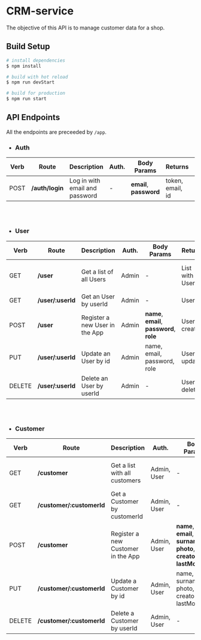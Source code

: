 # CRM-service

The objective of this API is to manage customer data for a shop.

## Build Setup

```bash
# install dependencies
$ npm install

# build with hot reload
$ npm run devStart

# build for production
$ npm run start
```

## API Endpoints
All the endpoints are preceeded by `/app`.

- ### Auth

|Verb|Route|Description|Auth.|Body Params|Returns|Notes|
|-|-|-|-|-|-|-|
|POST|**/auth/login** |Log in with email and password|-|**email**, **password**|token, email, id|-
##
<br>

- ### User

|Verb|Route|Description|Auth.|Body Params|Returns|Notes|
|-|-|-|-|-|-|-|
|GET|**/user** |Get a list of all Users|Admin|-|List with all Users|Pagination of 10 pages by default|
|GET|**/user/:userId** |Get an User by userId|Admin|-|User|-
|POST|**/user**|Register a new User in the App|Admin|**name**, **email**, **password**, **role**|User created|-|
|PUT|**/user/:userId**|Update an User by id|Admin|name, email, password, role|User updated|-|
|DELETE|**/user/:userId** |Delete an User by userId|Admin|-|User deleted|-

##
<br>

- ### Customer

|Verb|Route|Description|Auth.|Body Params|Returns|Notes|
|-|-|-|-|-|-|-|
|GET|**/customer** |Get a list with all customers|Admin, User|-|List with all Customers|Pagination of 10 pages by default|
|GET|**/customer/:customerId** |Get a Customer by customerId|Admin, User|-|Customer|-
|POST|**/customer**|Register a new Customer in the App|Admin, User|**name**, **email**, **surname**, **photo**, **creator**, **lastModified**|Customer created|-|
|PUT|**/customer/:customerId**|Update a Customer by id|Admin, User|name, email, surname, photo, creator, lastModified|Customer updated|-
|DELETE|**/customer/:customerId** |Delete a Customer by userId|Admin, User|-|Customer deleted|-

##

